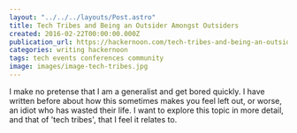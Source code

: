 ```yaml
---
layout: "../../../layouts/Post.astro"
title: Tech Tribes and Being an Outsider Amongst Outsiders
created: 2016-02-22T00:00:00.000Z
publication_url: https://hackernoon.com/tech-tribes-and-being-an-outsider-amongst-outsiders-16acef958f7#.5ouxsl6h4
categories: writing hackernoon
tags: tech events conferences community
image: images/image-tech-tribes.jpg
---
```


I make no pretense that I am a generalist and get bored quickly. I have written before about how this sometimes makes you feel left out, or worse, an idiot who has wasted their life. I want to explore this topic in more detail, and that of 'tech tribes', that I feel it relates to.
